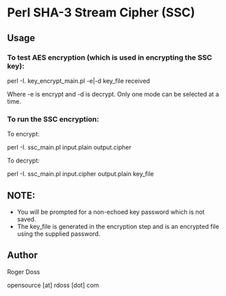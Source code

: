 # Perl SHA-3 Stream Cipher (SSC)

## Usage

### To test AES encryption (which is used in encrypting the SSC key):

perl -I. key\_encrypt\_main.pl -e|-d key\_file received

Where -e is encrypt and -d is decrypt. Only one mode can be selected
at a time.

### To run the SSC encryption:

To encrypt:

perl -I. ssc_main.pl input.plain  output.cipher

To decrypt:

perl -I. ssc_main.pl input.cipher output.plain key\_file

## NOTE: 

* You will be prompted for a non-echoed key password which is not saved.
* The key\_file is generated in the encryption step and is an encrypted file using the supplied password.
        
## Author
Roger Doss

opensource [at] rdoss [dot] com
